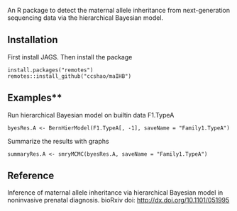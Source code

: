 An R package to detect the maternal allele inheritance from next-generation sequencing data
via the hierarchical Bayesian model.

## Installation
First install JAGS. 
Then install the package
```
install.packages("remotes")
remotes::install_github("ccshao/maIHB")
```

## Examples**
Run hierarchical Bayesian model on builtin data F1.TypeA
```
byesRes.A <- BernHierModel(F1.TypeA[, -1], saveName = "Family1.TypeA")
```

Summarize the results with graphs
```
summaryRes.A <- smryMCMC(byesRes.A, saveName = "Family1.TypeA")
```

## Reference
Inference of maternal allele inheritance via hierarchical Bayesian model in noninvasive prenatal diagnosis.
bioRxiv doi: http://dx.doi.org/10.1101/051995 










